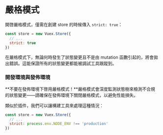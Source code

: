 # 嚴格模式

開啓嚴格模式，僅需在創建 store 的時候傳入 `strict: true`：

``` js
const store = new Vuex.Store({
  // ...
  strict: true
})
```

在嚴格模式下，無論何時發生了狀態變更且不是由 mutation 函數引起的，將會拋出錯誤。這能保證所有的狀態變更都能被調試工具跟蹤到。

### 開發環境與發佈環境

**不要在發佈環境下啓用嚴格模式！**嚴格模式會深度監測狀態樹來檢測不合規的狀態變更——請確保在發佈環境下關閉嚴格模式，以避免性能損失。

類似於插件，我們可以讓構建工具來處理這種情況：

``` js
const store = new Vuex.Store({
  // ...
  strict: process.env.NODE_ENV !== 'production'
})
```
